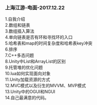 ### 上海江游-电面-2017.12.22

1.自我介绍  
2.数组和链表  
3.数组插入算法  
4.单向链表是否有环和寻找环的入口  
5.哈希表和map的时间复杂度和哈希表key冲突  
6.排序  
7.C++多态问题  
8.Unity中List和ArrayList的区别  
9.托管堆的优化问题  
10.lua如何实现面向对象  
11.Unity加载资源的方式  
12.MVC模式以及衍生的MVVM、MVP模式  
13.Unity中的OGUI和NGUI  
14.自己最满意的代码。  
